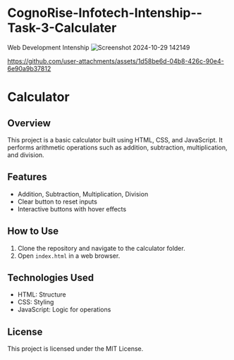 # CognoRise-Infotech-Intenship--Task-3-Calculater
Web Development Intenship
![Screenshot 2024-10-29 142149](https://github.com/user-attachments/assets/1c909f99-6faf-47be-beb4-68667d8ae632)

https://github.com/user-attachments/assets/1d58be6d-04b8-426c-90e4-6e90a9b37812

# Calculator

## Overview
This project is a basic calculator built using HTML, CSS, and JavaScript. It performs arithmetic operations such as addition, subtraction, multiplication, and division.

## Features
- Addition, Subtraction, Multiplication, Division
- Clear button to reset inputs
- Interactive buttons with hover effects

## How to Use
1. Clone the repository and navigate to the calculator folder.
2. Open `index.html` in a web browser.

## Technologies Used
- HTML: Structure
- CSS: Styling
- JavaScript: Logic for operations

## License
This project is licensed under the MIT License.

